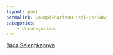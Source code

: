 ```yaml
---
layout: post
permalink: /mimpi-harimau-jadi-jadian/
categories:
    - Uncategorized
---
```


[Baca Selengkapnya](/06)